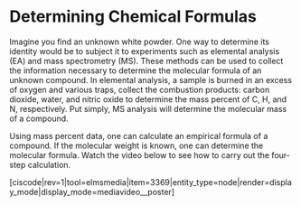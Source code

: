 
# Determining Chemical Formulas

Imagine you find an unknown white powder.  One way to determine its identity would be to subject it to experiments such as elemental analysis (EA) and mass spectrometry (MS).  These methods can be used to collect the information necessary to determine the molecular formula of an unknown compound. In elemental analysis, a sample is burned in an excess of oxygen and various traps, collect the combustion products: carbon dioxide, water, and nitric oxide to determine the mass percent of C, H, and N, respectively.  Put simply, MS analysis will determine the molecular mass of a compound.

Using mass percent data, one can calculate an empirical formula of a compound.  If the molecular weight is known, one can determine the molecular formula.  Watch the video below to see how to carry out the four-step calculation.


[ciscode|rev=1|tool=elmsmedia|item=3369|entity_type=node|render=display_mode|display_mode=mediavideo__poster]